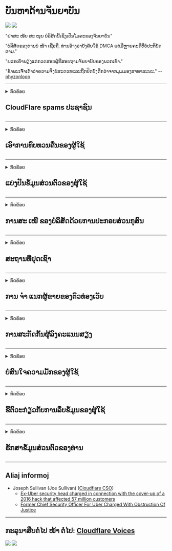 # ບັນຫາດ້ານຈັນຍາບັນ

![](https://codeberg.org/crimeflare/stop_cloudflare/media/branch/master/image/itsreallythatbad.jpg)
![](https://codeberg.org/crimeflare/stop_cloudflare/media/branch/master/image/telegram/c81238387627b4bfd3dcd60f56d41626.jpg)

"ຢ່າສະ ໜັບ ສະ ໜູນ ບໍລິສັດນີ້ເຊິ່ງເປັນໂມຄະຂອງຈັນຍາບັນ"

"ບໍລິສັດຂອງທ່ານບໍ່ ໜ້າ ເຊື່ອຖື. ທ່ານອ້າງວ່າບັງຄັບໃຊ້ DMCA ແຕ່ມີຫຼາຍຄະດີທີ່ບໍ່ປະຕິບັດຕາມ."

"ພວກເຂົາພຽງແຕ່ກວດສອບຜູ້ທີ່ສອບຖາມຈັນຍາບັນຂອງພວກເຂົາ."

"ຂ້າພະເຈົ້າເດົາວ່າຄວາມຈິງບໍ່ສະດວກແລະຖືກປິດບັງດີກວ່າຈາກມຸມມອງສາທາລະນະ."  -- [phyzonloop](https://twitter.com/phyzonloop)


---


<details>
<summary>ກົດຂ້ອຍ

## CloudFlare spams ປະຊາຊົນ
</summary>


Cloudflare ກຳ ລັງສົ່ງອີເມວສະແປມໃຫ້ຜູ້ໃຊ້ທີ່ບໍ່ແມ່ນ Cloudflare.

- ສົ່ງອີເມວຫາຜູ້ຈອງທີ່ໄດ້ເລືອກເຂົ້າໃຊ້ເທົ່ານັ້ນ
- ເມື່ອຜູ້ໃຊ້ເວົ້າວ່າ "ຢຸດ", ຫຼັງຈາກນັ້ນຢຸດສົ່ງອີເມວ

ມັນງ່າຍດາຍແທ້ໆ. ແຕ່ Cloudflare ບໍ່ສົນໃຈ.
Cloudflare ກ່າວວ່າການໃຊ້ບໍລິການຂອງພວກເຂົາສາມາດຢຸດຜູ້ spammers ຫຼືຜູ້ໂຈມຕີທັງ ໝົດ.
ພວກເຮົາສາມາດຢຸດ Cloudflare ໄດ້ແນວໃດໂດຍບໍ່ຕ້ອງໃຊ້ Cloudflare?


| 🖼 | 🖼 |
| --- | --- |
| ![](https://codeberg.org/crimeflare/stop_cloudflare/media/branch/master/image/cfspam01.jpg) | ![](https://codeberg.org/crimeflare/stop_cloudflare/media/branch/master/image/cfspam03.jpg) |
| ![](https://codeberg.org/crimeflare/stop_cloudflare/media/branch/master/image/cfspam02.jpg) | ![](https://codeberg.org/crimeflare/stop_cloudflare/media/branch/master/image/cfspambrittany.jpg)<br>![](https://codeberg.org/crimeflare/stop_cloudflare/media/branch/master/image/cfspamtwtr.jpg) |

</details>

---

<details>
<summary>ກົດຂ້ອຍ

## ເອົາການທົບທວນຄືນຂອງຜູ້ໃຊ້
</summary>


Cloudflare censor ການທົບທວນທາງລົບ.
ຖ້າທ່ານໂພສຂໍ້ຄວາມຕ້ານ Cloudflare ໃນ Twitter, ທ່ານຈະມີໂອກາດໄດ້ຮັບ ຄຳ ຕອບຈາກພະນັກງານ Cloudflare ດ້ວຍຂໍ້ຄວາມ "ບໍ່, ມັນບໍ່ແມ່ນ".
ຖ້າທ່ານຂຽນການທົບທວນທາງລົບໃນເວັບໄຊທ໌ທົບທວນໃດກໍ່ຕາມ, ພວກເຂົາຈະພະຍາຍາມ censor ມັນ.


| 🖼 | 🖼 |
| --- | --- |
| ![](https://codeberg.org/crimeflare/stop_cloudflare/media/branch/master/image/cfcenrev_01.jpg)<br>![](https://codeberg.org/crimeflare/stop_cloudflare/media/branch/master/image/cfcenrev_02.jpg) | ![](https://codeberg.org/crimeflare/stop_cloudflare/media/branch/master/image/cfcenrev_03.jpg) |

</details>

---

<details>
<summary>ກົດຂ້ອຍ

## ແບ່ງປັນຂໍ້ມູນສ່ວນຕົວຂອງຜູ້ໃຊ້
</summary>


Cloudflare ມີປັນຫາລົບກວນຢ່າງໃຫຍ່ຫຼວງ.
Cloudflare ແບ່ງປັນຂໍ້ມູນສ່ວນຕົວຂອງຜູ້ທີ່ຈົ່ມກ່ຽວກັບເວັບໄຊທ໌ທີ່ເປັນເຈົ້າພາບ.
ບາງຄັ້ງພວກເຂົາຂໍໃຫ້ທ່ານໃຫ້ເອົາບັດປະ ຈຳ ຕົວຂອງທ່ານ.
ຖ້າທ່ານບໍ່ຕ້ອງການກໍ່ກວນ, ໂຈມຕີ, ດັດແປງຫຼືຂ້າ, ທ່ານຈະຢູ່ຫ່າງໄກຈາກເວັບໄຊທ໌ Cloudflared.


| 🖼 | 🖼 |
| --- | --- |
| ![](https://codeberg.org/crimeflare/stop_cloudflare/media/branch/master/image/cfdox_what.jpg) | ![](https://codeberg.org/crimeflare/stop_cloudflare/media/branch/master/image/cfdox_swat.jpg) |
| ![](https://codeberg.org/crimeflare/stop_cloudflare/media/branch/master/image/cfdox_kill.jpg) | ![](https://codeberg.org/crimeflare/stop_cloudflare/media/branch/master/image/cfdox_threat.jpg) |
| ![](https://codeberg.org/crimeflare/stop_cloudflare/media/branch/master/image/cfdox_dox.jpg) | ![](https://codeberg.org/crimeflare/stop_cloudflare/media/branch/master/image/cfdox_ex1.jpg)<br>![](https://codeberg.org/crimeflare/stop_cloudflare/media/branch/master/image/cfdox_ex2.jpg) |

</details>

---

<details>
<summary>ກົດຂ້ອຍ

## ການສະ ເໜີ ຂອງບໍລິສັດດ້ວຍການປະກອບສ່ວນກຸສົນ
</summary>


CloudFlare ກຳ ລັງຂໍການປະກອບສ່ວນເພື່ອການກຸສົນ.
ມັນເປັນຕາຢ້ານຫລາຍທີ່ບໍລິສັດອາເມລິກາຈະຂໍຄວາມໃຈບຸນຮ່ວມກັບອົງການທີ່ບໍ່ຫວັງຜົນ ກຳ ໄລທີ່ມີສາເຫດທີ່ດີ.
ຖ້າທ່ານມັກການກີດຂວາງຄົນອື່ນຫລືເສຍເວລາຂອງຄົນອື່ນ, ທ່ານອາດຈະຕ້ອງການສັ່ງຊື້ pizza ບາງຢ່າງ ສຳ ລັບພະນັກງານ Cloudflare.


![](https://codeberg.org/crimeflare/stop_cloudflare/media/branch/master/image/cfdonate.jpg)

</details>

---

<details>
<summary>ກົດຂ້ອຍ

## ສະຖານທີ່ຢຸດເຊົາ
</summary>


ເຈົ້າຈະເຮັດແນວໃດຖ້າເວັບໄຊທ໌້ຂອງເຈົ້າລຸດລົງຢ່າງກະທັນຫັນ?
ມີລາຍງານວ່າ Cloudflare ກຳ ລັງລຶບການຕັ້ງຄ່າຫລືຢຸດບໍລິການຂອງຜູ້ໃຊ້ໂດຍບໍ່ມີການແຈ້ງເຕືອນໃດໆ, ຢ່າງງຽບໆ.
ພວກເຮົາແນະ ນຳ ໃຫ້ທ່ານຊອກຫາຜູ້ໃຫ້ບໍລິການທີ່ດີກວ່າ.

![](https://codeberg.org/crimeflare/stop_cloudflare/media/branch/master/image/cftmnt.jpg)

</details>

---

<details>
<summary>ກົດຂ້ອຍ

## ການ ຈຳ ແນກຜູ້ຂາຍຂອງຕົວທ່ອງເວັບ
</summary>


CloudFlare ໃຫ້ການຮັກສາບຸລິມະສິດແກ່ຜູ້ທີ່ໃຊ້ Firefox ໃນຂະນະທີ່ໃຫ້ການຮັກສາ hostile ກັບຜູ້ໃຊ້ທີ່ບໍ່ແມ່ນ Tor-Browser ຜ່ານ Tor.
ຜູ້ໃຊ້ Tor ຂອງຜູ້ທີ່ປະຕິເສດຢ່າງຖືກຕ້ອງທີ່ຈະໃຊ້ javascript ທີ່ບໍ່ແມ່ນຟຣີກໍ່ໄດ້ຮັບການປິ່ນປົວທີ່ເປັນສັດຕູ.
ຄວາມບໍ່ສະ ເໝີ ພາບໃນການເຂົ້າເຖິງນີ້ແມ່ນການລ່ວງລະເມີດຄວາມເປັນກາງຂອງເຄືອຂ່າຍແລະການສວຍໃຊ້ ອຳ ນາດ.

![](https://codeberg.org/crimeflare/stop_cloudflare/media/branch/master/image/browdifftbcx.gif)

- ຊ້າຍ: Tor Browser, ຂວາ: Chrome. ທີ່ຢູ່ IP ດຽວກັນ.

![](https://codeberg.org/crimeflare/stop_cloudflare/media/branch/master/image/browserdiff.jpg)

- ຊ້າຍ: Tor Browser Javascript ພິການ, ຄຸກກີເປີດໃຊ້ງານ
- ສິດ: Chrome Javascript ເປີດໃຊ້ງານ, ຄຸກກີຖືກພິການ

![](https://codeberg.org/crimeflare/stop_cloudflare/media/branch/master/image/cfsiryoublocked.jpg)

- QuteBrowser (ໂປຣແກຣມທ່ອງເວັບນ້ອຍໆ) ໂດຍບໍ່ຕ້ອງໃຊ້ Tor (Clearnet IP)

| ***Browser*** | ***ເຂົ້າເຖິງການຮັກສາ*** |
| --- | --- |
| Tor Browser (ເປີດໃຊ້ Javascript) | ການເຂົ້າເຖິງອະນຸຍາດ |
| Firefox (ເປີດໃຊ້ Javascript) | ການເຂົ້າເຖິງທີ່ເຊື່ອມໂຊມ |
| Chromium (ເປີດໃຊ້ Javascript) | ການເຂົ້າເຖິງທີ່ເຊື່ອມໂຊມ |
| Chromium or Firefox (Javascript ຖືກປິດໃຊ້ງານ) | ປະ​ຕິ​ເສດ​ການ​ເຂົ້າ​ເຖິງ |
| Chromium or Firefox (ຄຸກກີຖືກພິການ) | ປະ​ຕິ​ເສດ​ການ​ເຂົ້າ​ເຖິງ |
| QuteBrowser | ປະ​ຕິ​ເສດ​ການ​ເຂົ້າ​ເຖິງ |
| lynx | ປະ​ຕິ​ເສດ​ການ​ເຂົ້າ​ເຖິງ |
| w3m | ປະ​ຕິ​ເສດ​ການ​ເຂົ້າ​ເຖິງ |
| wget | ປະ​ຕິ​ເສດ​ການ​ເຂົ້າ​ເຖິງ |


ເປັນຫຍັງບໍ່ໃຊ້ປຸ່ມ Audio ເພື່ອແກ້ໄຂສິ່ງທ້າທາຍທີ່ງ່າຍ?

ແມ່ນແລ້ວ, ມັນມີປຸ່ມສຽງ, ແຕ່ມັນຈະບໍ່ເຮັດວຽກກັບ Tor ຕະຫຼອດເວລາ.
ທ່ານຈະໄດ້ຮັບຂໍ້ຄວາມນີ້ເມື່ອທ່ານກົດມັນ:

```
ລອງ ໃໝ່ ພາຍຫຼັງ
ຄອມພິວເຕີຫລືເຄືອຂ່າຍຂອງທ່ານອາດຈະຖືກສົ່ງແບບສອບຖາມແບບອັດຕະໂນມັດ.
ເພື່ອປົກປ້ອງຜູ້ໃຊ້ຂອງພວກເຮົາ, ພວກເຮົາບໍ່ສາມາດ ດຳ ເນີນການ ຄຳ ຮ້ອງຂໍຂອງທ່ານດຽວນີ້.
ສຳ ລັບລາຍລະອຽດເພີ່ມເຕີມເຂົ້າເບິ່ງ ໜ້າ ຊ່ວຍເຫຼືອຂອງພວກເຮົາ
```

</details>

---

<details>
<summary>ກົດຂ້ອຍ

## ການສະກັດກັ້ນຜູ້ລົງຄະແນນສຽງ
</summary>


ຜູ້ມີສິດເລືອກຕັ້ງໃນລັດຕ່າງໆຂອງສະຫະລັດອາເມລິກາລົງທະບຽນລົງຄະແນນສຽງໃນທີ່ສຸດຜ່ານເວບໄຊທ໌ຂອງເລຂາທິການລັດຢູ່ໃນລັດທີ່ຢູ່ອາໄສຂອງພວກເຂົາ.
ຫ້ອງການເລຂານຸການຂອງລັດທີ່ຄວບຄຸມໂດຍພັກ Republican ເຂົ້າຮ່ວມໃນການສະກັດກັ້ນຜູ້ລົງຄະແນນສຽງໂດຍການສົ່ງຕໍ່ເວັບໄຊທ໌ຂອງເລຂາທິການລັດຜ່ານ Cloudflare.
ການປະຕິບັດຕໍ່ຜູ້ໃຊ້ Torfl ຂອງ hostile ຂອງ Cloudflare, ຕຳ ແໜ່ງ MITM ຂອງມັນເປັນຈຸດສູນກາງທົ່ວໂລກຂອງການເຝົ້າລະວັງ, ແລະບົດບາດທີ່ເສີຍຫາຍຂອງມັນໂດຍລວມເຮັດໃຫ້ຜູ້ມີສິດເລືອກຕັ້ງມີຄວາມລັງເລໃຈທີ່ຈະລົງທະບຽນ.
ເສລີພາບໂດຍສະເພາະມີແນວໂນ້ມທີ່ຈະຮັບເອົາຄວາມເປັນສ່ວນຕົວ.
ແບບຟອມລົງທະບຽນຜູ້ລົງຄະແນນສຽງລວບລວມຂໍ້ມູນທີ່ລະອຽດກ່ຽວກັບການຢັ່ງຫາງສຽງທາງດ້ານການເມືອງຂອງຜູ້ລົງຄະແນນ, ທີ່ຢູ່ທາງດ້ານຮ່າງກາຍສ່ວນຕົວ, ເລກປະກັນສັງຄົມແລະວັນເດືອນປີເກີດ.
ລັດສ່ວນໃຫຍ່ພຽງແຕ່ສ້າງຂໍ້ມູນຍ່ອຍນັ້ນອອກສູ່ສາທາລະນະ, ແຕ່ Cloudflare ເຫັນຂໍ້ມູນທັງ ໝົດ ນັ້ນເມື່ອມີຄົນລົງທະບຽນ.

ໃຫ້ສັງເກດວ່າການລົງທະບຽນເຈ້ຍບໍ່ຫລີກລ້ຽງ Cloudflare ເພາະວ່າພະນັກງານລັດຖະກອນພະນັກງານເຂົ້າຂໍ້ມູນລັດຖະບານອາດຈະໃຊ້ເວບໄຊທ໌ Cloudflare ເພື່ອປ້ອນຂໍ້ມູນ.

| 🖼 | 🖼 |
| --- | --- |
| ![](https://codeberg.org/crimeflare/stop_cloudflare/media/branch/master/image/cfvotm_01.jpg) | ![](https://codeberg.org/crimeflare/stop_cloudflare/media/branch/master/image/cfvotm_02.jpg) |

- Change.org ແມ່ນເວັບໄຊທ໌ທີ່ມີຊື່ສຽງ ສຳ ລັບການລວບລວມຄະແນນສຽງແລະ ດຳ ເນີນການ.
“ປະຊາຊົນຢູ່ທຸກແຫ່ງຫົນ ກຳ ລັງເລີ່ມຕົ້ນຂະບວນການ, ປຸກລະດົມຜູ້ສະ ໜັບ ສະ ໜູນ, ແລະເຮັດວຽກຮ່ວມກັບຜູ້ຕັດສິນໃຈຂັບເຄື່ອນການແກ້ໄຂບັນຫາ.”
ແຕ່ໂຊກບໍ່ດີ, ຫຼາຍໆຄົນບໍ່ສາມາດເບິ່ງ change.org ໄດ້ທັງ ໝົດ ຍ້ອນການກັ່ນຕອງຂອງ Cloudflare.
ພວກເຂົາຖືກກີດຂວາງບໍ່ໃຫ້ເຊັນໃບຮ້ອງຟ້ອງ, ດັ່ງນັ້ນຈຶ່ງຍົກເວັ້ນພວກເຂົາຈາກຂະບວນການປະຊາທິປະໄຕ.
ການ ນຳ ໃຊ້ແພລະຕະຟອມອື່ນທີ່ບໍ່ມີຮູບແບບອື່ນເຊັ່ນ OpenPetition ຊ່ວຍແກ້ໄຂບັນຫາ.

| 🖼 | 🖼 |
| --- | --- |
| ![](https://codeberg.org/crimeflare/stop_cloudflare/media/branch/master/image/changeorgasn.jpg) | ![](https://codeberg.org/crimeflare/stop_cloudflare/media/branch/master/image/changeorgtor.jpg) |

- "Athenian Project" ຂອງ Cloudflare ໃຫ້ການປົກປ້ອງລະດັບວິສາຫະກິດໂດຍບໍ່ເສຍຄ່າຕໍ່ເວບໄຊທ໌ການເລືອກຕັ້ງຂອງລັດແລະທ້ອງຖິ່ນ.
ພວກເຂົາເຈົ້າກ່າວວ່າ "ຜູ້ມີສິດເລືອກຕັ້ງຂອງພວກເຂົາສາມາດເຂົ້າເບິ່ງຂໍ້ມູນການເລືອກຕັ້ງແລະການລົງທະບຽນຜູ້ລົງຄະແນນສຽງ" ແຕ່ວ່ານີ້ແມ່ນການຂີ້ຕົວະເພາະວ່າປະຊາຊົນຫຼາຍຄົນບໍ່ສາມາດເຂົ້າເບິ່ງເວັບໄຊທ໌້ໄດ້ເລີຍ.

</details>

---

<details>
<summary>ກົດຂ້ອຍ

## ບໍ່ສົນໃຈຄວາມມັກຂອງຜູ້ໃຊ້
</summary>


ຖ້າທ່ານເລືອກອອກຈາກບາງສິ່ງບາງຢ່າງ, ທ່ານຄາດຫວັງວ່າທ່ານຈະບໍ່ໄດ້ຮັບອີເມວກ່ຽວກັບມັນ.
Cloudflare ບໍ່ສົນໃຈຄວາມມັກຂອງຜູ້ໃຊ້ແລະແບ່ງປັນຂໍ້ມູນກັບບໍລິສັດຂອງພາກສ່ວນທີສາມໂດຍບໍ່ໄດ້ຮັບຄວາມເຫັນດີຈາກລູກຄ້າ.
ຖ້າທ່ານ ກຳ ລັງໃຊ້ແຜນການຟຣີຂອງພວກເຂົາ, ບາງຄັ້ງພວກເຂົາສົ່ງອີເມວຫາທ່ານທີ່ຮ້ອງຂໍໃຫ້ຊື້ການສະ ໝັກ ເປັນລາຍເດືອນ.

![](https://codeberg.org/crimeflare/stop_cloudflare/media/branch/master/image/cfviopl_tp.jpg)

</details>

---

<details>
<summary>ກົດຂ້ອຍ

## ຂີ້ຕົວະກ່ຽວກັບການລຶບຂໍ້ມູນຂອງຜູ້ໃຊ້
</summary>


ອີງຕາມບລັອກຂອງລູກຄ້າທີ່ໃຊ້ cloudflare ນີ້, Cloudflare ກຳ ລັງນອນຢູ່ໃນການລຶບບັນຊີ.
ດຽວນີ້, ມີຫລາຍບໍລິສັດເກັບຮັກສາຂໍ້ມູນຂອງທ່ານຫຼັງຈາກທີ່ທ່ານໄດ້ປິດຫລືລຶບບັນຊີຂອງທ່ານແລ້ວ.
ບໍລິສັດທີ່ດີສ່ວນໃຫຍ່ເວົ້າກ່ຽວກັບມັນຢູ່ໃນນະໂຍບາຍຄວາມເປັນສ່ວນຕົວຂອງພວກເຂົາ.
Cloudflare? ບໍ່.

```
2019-08-05 CloudFlare ໄດ້ສົ່ງການຢືນຢັນໃຫ້ຂ້ອຍວ່າພວກເຂົາໄດ້ລຶບບັນຊີຂອງຂ້ອຍອອກ.
2019-10-02 ຂ້ອຍໄດ້ຮັບອີເມວຈາກ CloudFlare "ເພາະວ່າຂ້ອຍເປັນລູກຄ້າ"
```

Cloudflare ບໍ່ຮູ້ກ່ຽວກັບ ຄຳ ວ່າ "ເອົາອອກ".
ຖ້າມັນຖືກເອົາອອກແທ້ໆ, ເປັນຫຍັງລູກຄ້າເກົ່າຄົນນີ້ຈຶ່ງມີອີເມວ?
ທ່ານຍັງໄດ້ກ່າວເຖິງນະໂຍບາຍຄວາມເປັນສ່ວນຕົວຂອງ Cloudflare ບໍ່ໄດ້ກ່າວເຖິງມັນ.

```
ນະໂຍບາຍຄວາມເປັນສ່ວນຕົວ ໃໝ່ ຂອງພວກເຂົາບໍ່ໄດ້ກ່າວເຖິງການເກັບຂໍ້ມູນເປັນເວລາ ໜຶ່ງ ປີ.
```

![](https://codeberg.org/crimeflare/stop_cloudflare/media/branch/master/image/cfviopl_notdel.jpg)

ທ່ານສາມາດໄວ້ໃຈ Cloudflare ໄດ້ແນວໃດຖ້ານະໂຍບາຍຄວາມເປັນສ່ວນຕົວຂອງພວກເຂົາແມ່ນ LIE?

</details>

---

<details>
<summary>ກົດຂ້ອຍ

## ຮັກສາຂໍ້ມູນສ່ວນຕົວຂອງທ່ານ
</summary>


ການລຶບບັນຊີ Cloudflare ແມ່ນລະດັບທີ່ຍາກ.

```
ຍື່ນປີ້ສະ ໜັບ ສະ ໜູນ ໂດຍໃຊ້ປະເພດ "ບັນຊີ",
ແລະຮ້ອງຂໍການລຶບບັນຊີຢູ່ໃນ ໜ່ວຍ ຂໍ້ຄວາມ.
ທ່ານຕ້ອງບໍ່ມີໂດເມນຫລືບັດເຄດິດຕິດຢູ່ໃນບັນຊີຂອງທ່ານກ່ອນທີ່ຈະຂໍລຶບ.
```

ທ່ານຈະໄດ້ຮັບອີເມວຢືນຢັນນີ້.

![](https://codeberg.org/crimeflare/stop_cloudflare/media/branch/master/image/cf_deleteandkeep.jpg)

"ພວກເຮົາໄດ້ເລີ່ມ ດຳ ເນີນການ ຄຳ ຮ້ອງຂໍການລຶບຂອງທ່ານແລ້ວ" ແຕ່ "ພວກເຮົາຈະສືບຕໍ່ເກັບຮັກສາຂໍ້ມູນສ່ວນຕົວຂອງທ່ານ".

ທ່ານສາມາດ "ໄວ້ວາງໃຈ" ນີ້ໄດ້ບໍ?

</details>

---

## Aliaj informoj

- Joseph Sullivan (Joe Sullivan) ([Cloudflare CSO](https://twitter.com/eastdakota/status/1296522269313785862))
  - [Ex-Uber security head charged in connection with the cover-up of a 2016 hack that affected 57 million customers](https://www.businessinsider.com/uber-data-hack-security-head-joe-sullivan-charged-cover-up-2020-8)
  - [Former Chief Security Officer For Uber Charged With Obstruction Of Justice](https://www.justice.gov/usao-ndca/pr/former-chief-security-officer-uber-charged-obstruction-justice)


---

## ກະລຸນາສືບຕໍ່ໄປ ໜ້າ ຕໍ່ໄປ:   [Cloudflare Voices](../PEOPLE.md)

![](https://codeberg.org/crimeflare/stop_cloudflare/media/branch/master/image/freemoldybread.jpg)
![](https://codeberg.org/crimeflare/stop_cloudflare/media/branch/master/image/cfisnotanoption.jpg)
